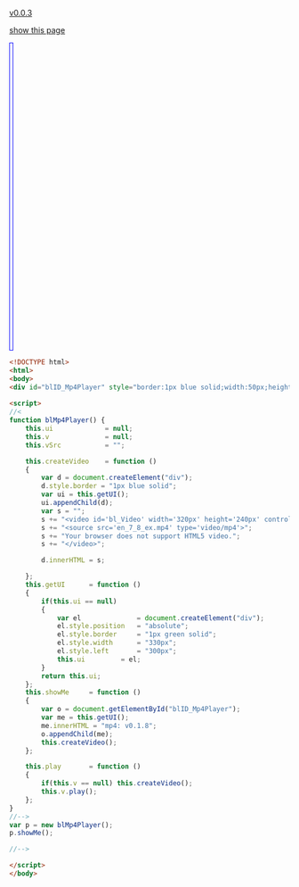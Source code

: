 [v0.0.3](https://github.com/littleflute/blMp4Player/edit/master/README.md)

[show this page](https://littleflute.github.io/blMp4Player/)

<div id="blID_Mp4Player" style="border:1px blue solid;width:5px;height:550px;"></div> 
 
<script>
//<
function blMp4Player() { 
	this.ui				= null;
	this.v				= null;
	this.vSrc			= "";

	this.createVideo	= function ()
	{
		var d = document.createElement("div");
		d.style.border = "1px blue solid";
		var ui = this.getUI();
 		ui.appendChild(d);
		var s = "";
		s += "<video id='bl_Video' width='320px' height='240px' controls>";
		s += "<source src='2.mp4' type='video/mp4'>";
		s += "Your browser does not support HTML5 video.";
		s += "</video>"; 

		d.innerHTML = s;

	};
	this.getUI		= function ()
	{
		if(this.ui == null)
		{
			var el				= document.createElement("div");
			el.style.position	= "absolute";
			el.style.border		= "1px green solid";
			el.style.width		= "330px";
			el.style.left		= "300px";
			this.ui			= el;
		}
		return this.ui;
	};
	this.showMe		= function ()
	{  
		var o = document.getElementById("blID_Mp4Player"); 
		var me = this.getUI();
		me.innerHTML = "mp4: v0.1.8"; 
		o.appendChild(me);
		this.createVideo();
	};

	this.play		= function ()
	{
		if(this.v == null) this.createVideo();
		this.v.play();
	};
}   
//-->
var p = new blMp4Player();
p.showMe();

//-->

</script> 





~~~html
<!DOCTYPE html>	  
<html>  
<body>  
<div id="blID_Mp4Player" style="border:1px blue solid;width:50px;height:50px;"></div> 
 
<script>
//<
function blMp4Player() { 
	this.ui				= null;
	this.v				= null;
	this.vSrc			= "";

	this.createVideo	= function ()
	{
		var d = document.createElement("div");
		d.style.border = "1px blue solid";
		var ui = this.getUI();
 		ui.appendChild(d);
		var s = "";
		s += "<video id='bl_Video' width='320px' height='240px' controls>";
		s += "<source src='en_7_8_ex.mp4' type='video/mp4'>";
		s += "Your browser does not support HTML5 video.";
		s += "</video>"; 

		d.innerHTML = s;

	};
	this.getUI		= function ()
	{
		if(this.ui == null)
		{
			var el				= document.createElement("div");
			el.style.position	= "absolute";
			el.style.border		= "1px green solid";
			el.style.width		= "330px";
			el.style.left		= "300px";
			this.ui			= el;
		}
		return this.ui;
	};
	this.showMe		= function ()
	{  
		var o = document.getElementById("blID_Mp4Player"); 
		var me = this.getUI();
		me.innerHTML = "mp4: v0.1.8"; 
		o.appendChild(me);
		this.createVideo();
	};

	this.play		= function ()
	{
		if(this.v == null) this.createVideo();
		this.v.play();
	};
}   
//-->
var p = new blMp4Player();
p.showMe();

//-->

</script> 
</body> 
~~~
